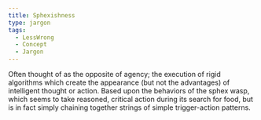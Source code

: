 ```yaml
---
title: Sphexishness
type: jargon
tags:
  - LessWrong
  - Concept
  - Jargon
---
```




Often thought of as the opposite of agency; the execution of rigid algorithms which create the appearance (but not the advantages) of intelligent thought or action. Based upon the behaviors of the sphex wasp, which seems to take reasoned, critical action during its search for food, but is in fact simply chaining together strings of simple trigger-action patterns.  
 